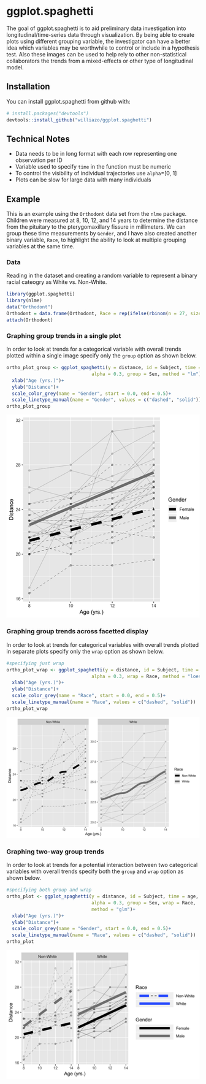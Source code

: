# ggplot.spaghetti

The goal of ggplot.spaghetti is to aid preliminary data investigation into longitudinal/time-series data through visualization. By being able to create plots using different grouping variable, the investigator can have a better idea which variables may be worthwhile to control or include in a hypothesis test. Also these images can be used to help rely to other non-statistical collaborators the trends from a mixed-effects or other type of longitudinal model.

## Installation

You can install ggplot.spaghetti from github with:


``` r
# install.packages("devtools")
devtools::install_github("williazo/ggplot.spaghetti")
```

## Technical Notes
- Data needs to be in long format with each row representing one observation per ID
- Variable used to specify `time` in the function must be numeric
- To control the visibility of individual trajectories use `alpha`=[0, 1]
- Plots can be slow for large data with many individuals


## Example

This is an example using the `Orthodont` data set from the `nlme` package. Children were measured at 8, 10, 12, and 14 years to determine the distance from the pituitary to the pterygomaxillary fissure in millimeters. We can group these time measurements by `Gender`, and I have also created another binary variable, `Race`, to highlight the ability to look at multiple grouping variables at the same time.

### Data
Reading in the dataset and creating a random variable to represent a binary racial cateogry as White vs. Non-White.
``` r
library(ggplot.spaghetti)
library(nlme)
data("Orthodont")
Orthodont = data.frame(Orthodont, Race = rep(ifelse(rbinom(n = 27, size = 1, prob = 0.5)==0, "White", "Non-White"), each = 4))
attach(Orthodont)
```
### Graphing group trends in a single plot
In order to look at trends for a categorical variable with overall trends plotted within a single image specify only the `group` option as shown below.
```r
ortho_plot_group <- ggplot_spaghetti(y = distance, id = Subject, time = age,
                               alpha = 0.3, group = Sex, method = "lm")+
  xlab("Age (yrs.)")+
  ylab("Distance")+
  scale_color_grey(name = "Gender", start = 0.0, end = 0.5)+
  scale_linetype_manual(name = "Gender", values = c("dashed", "solid"))
ortho_plot_group
```
![Graphing trends by age using greyscale](https://github.com/williazo/ggplot.spaghetti/blob/master/Images/ortho_plot_group.jpg)

### Graphing group trends across facetted display
In order to look at trends for categorical variables with overall trends plotted in separate plots specify only the `wrap` option as shown below.
``` r
#specifying just wrap
ortho_plot_wrap <- ggplot_spaghetti(y = distance, id = Subject, time = age,
                               alpha = 0.3, wrap = Race, method = "loess")+
  xlab("Age (yrs.)")+
  ylab("Distance")+
  scale_color_grey(name = "Race", start = 0.0, end = 0.5)+
  scale_linetype_manual(name = "Race", values = c("dashed", "solid"))
ortho_plot_wrap
```
![Graphing trends by race using LOESS smoth](https://github.com/williazo/ggplot.spaghetti/blob/master/Images/ortho_plot_wrap.jpg)

### Graphing two-way group trends
In order to look at trends for a potential interaction between two categorical variables with overall trends specify both the `group` and `wrap` option as shown below.
``` r
#specifying both group and wrap
ortho_plot <- ggplot_spaghetti(y = distance, id = Subject, time = age,
                               alpha = 0.3, group = Sex, wrap = Race,
                               method = "glm")+
  xlab("Age (yrs.)")+
  ylab("Distance")+
  scale_color_grey(name = "Gender", start = 0.0, end = 0.5)+
  scale_linetype_manual(name = "Race", values = c("dashed", "solid"))
ortho_plot
```
![Graphing trends by age and race](https://github.com/williazo/ggplot.spaghetti/blob/master/Images/ortho_plot.jpg)
